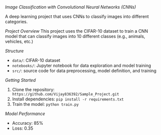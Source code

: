 *Image Classification with Convolutional Neural Networks (CNNs)*

A deep learning project that uses CNNs to classify images into different categories.

*Project Overview*
This project uses the CIFAR-10 dataset to train a CNN model that can classify images into 10 different classes (e.g., animals, vehicles, etc.)

*Structure*
- `data/`: CIFAR-10 dataset
- `notebooks/`: Jupyter notebook for data exploration and model training
- `src/`: source code for data preprocessing, model definition, and training

*Getting Started*
1. Clone the repository: ` https://github.com/Vijay836392/Sample_Project.git`
2. Install dependencies: `pip install -r requirements.txt`
3. Train the model: `python train.py`

*Model Performance*
- Accuracy: 85%
- Loss: 0.35
